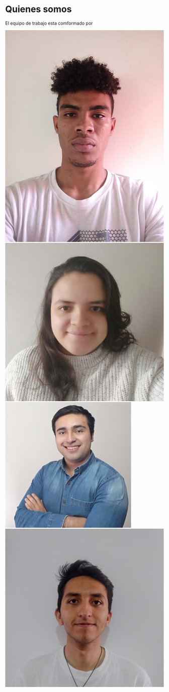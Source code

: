 # Quienes somos
El equipo de trabajo esta comformado por 



![Andres](./resources/Andres.jpeg)
![Valentina](./resources/Valentina%20Hernandez.jpg)
![Sebastian](./resources/Sebastian.jpeg)
![Julian](./resources/Julian%20Luna.jpg)